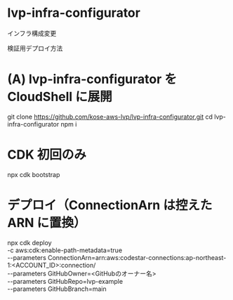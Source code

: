 # lvp-infra-configurator
インフラ構成変更


検証用デプロイ方法

# (A) lvp-infra-configurator を CloudShell に展開
git clone https://github.com/kose-aws-lvp/lvp-infra-configurator.git
cd lvp-infra-configurator
npm i

# CDK 初回のみ
npx cdk bootstrap

# デプロイ（ConnectionArn は控えた ARN に置換）
npx cdk deploy \
  -c aws:cdk:enable-path-metadata=true \
  --parameters ConnectionArn=arn:aws:codestar-connections:ap-northeast-1:<ACCOUNT_ID>:connection/<UUID> \
  --parameters GitHubOwner=<GitHubのオーナー名> \
  --parameters GitHubRepo=lvp-example \
  --parameters GitHubBranch=main
